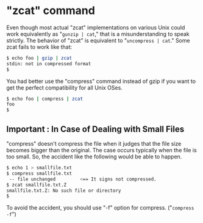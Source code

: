 # "zcat" command

Even though most actual "zcat" implementations on various Unix could work equivalently as "`gunzip | cat`," that is a misunderstanding to speak strictly. The behavior of "zcat" is equivalent to "`uncompress | cat`." Some zcat fails to work like that:

``` sh
$ echo foo | gzip | zcat
stdin: not in compressed format
$ 
```

You had better use the "compress" command instead of gzip if you want to get the perfect compatibility for all Unix OSes.

``` sh
$ echo foo | compress | zcat
foo
$ 
```

## Important : In Case of Dealing with Small Files

"compress" doesn't compress the file when it judges that the file size becomes bigger than the original. The case occurs typically when the file is too small. So, the accident like the following would be able to happen.

``` sh
$ echo 1 > smallfile.txt
$ compress smallfile.txt
 -- file unchanged         <== It signs not compressed.
$ zcat smallfile.txt.Z
smallfile.txt.Z: No such file or directory
$ 
```

To avoid the accident, you should use "-f" option for compress. ("`compress -f`")